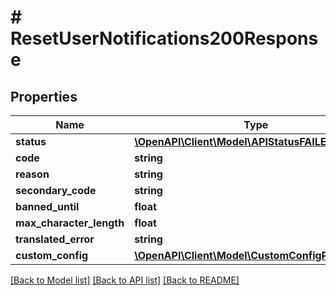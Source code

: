 # # ResetUserNotifications200Response

## Properties

Name | Type | Description | Notes
------------ | ------------- | ------------- | -------------
**status** | [**\OpenAPI\Client\Model\APIStatusFAILED**](APIStatusFAILED.md) |  |
**code** | **string** |  |
**reason** | **string** |  |
**secondary_code** | **string** |  | [optional]
**banned_until** | **float** |  | [optional]
**max_character_length** | **float** |  | [optional]
**translated_error** | **string** |  | [optional]
**custom_config** | [**\OpenAPI\Client\Model\CustomConfigParameters**](CustomConfigParameters.md) |  | [optional]

[[Back to Model list]](../../README.md#models) [[Back to API list]](../../README.md#endpoints) [[Back to README]](../../README.md)
